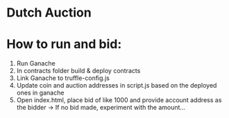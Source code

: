 # Dutch Auction

# How to run and bid:

1. Run Ganache
2. In contracts folder build & deploy contracts
3. Link Ganache to truffle-config.js
4. Update coin and auction addresses in script.js based on the deployed ones in ganache
5. Open index.html, place bid of like 1000 and provide account address as the bidder -> If no bid made, experiment with the amount... 